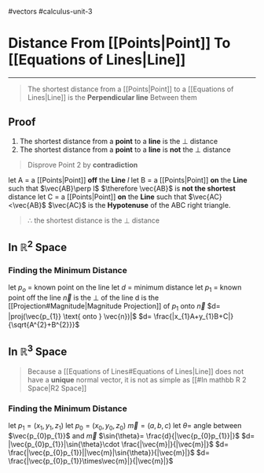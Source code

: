 #vectors 
#calculus-unit-3 
# Distance From [[Points|Point]] To [[Equations of Lines|Line]]
---
> The shortest distance from a [[Points|Point]] to a [[Equations of Lines|Line]] is the **Perpendicular line** Between them
## Proof
1. The shortest distance from a **point** to a **line** is the $\perp$ distance
2. The shortest distance from a **point** to a **line** is **not** the $\perp$ distance
> Disprove Point 2 by **contradiction**

let A = a [[Points|Point]] **off** the **Line** $l$
let B = a [[Points|Point]] **on** the **Line** such that $\vec{AB}\perp l$
$\therefore \vec{AB}$ is **not the shortest** distance
let C = a [[Points|Point]] **on** the **Line** such that $\vec{AC}<\vec{AB}$ 
$\vec{AC}$ is the **Hypotenuse** of the ABC right triangle.
> $\therefore$ the shortest distance is the $\perp$ distance 

## In $\mathbb{R}^{2}$ Space
### Finding the Minimum Distance
let $p_{o}$ = known point on the line
let $d$ = minimum distance
let $p_{1}$ = known point off the line
$\vec{n}$ is the $\perp$ of the line
d is the [[Projection#Magnitude|Magnitude Projection]] of $p_{1}$ onto $\vec{n}$
$d= |proj(\vec{p_{1}} \text{ onto } \vec{n})|$
$d= \frac{|x_{1}A+y_{1}B+C|}{\sqrt{A^{2}+B^{2}}}$ 
## In $\mathbb{R}^3$ Space
> Because a [[Equations of Lines#Equations of Lines|Line]] does not have a **unique** normal vector, it is not as simple as [[#In mathbb R 2 Space|R2 Space]] 
### Finding the Minimum Distance
let $p_{1} = (x_{1},y_{1},z_{1})$
let $p_{0} = (x_{0}, y_{0}, z_{0})$
$\vec{m} =(a,b,c)$
let $\theta =$ angle between $\vec{p_{0}p_{1}}$ and $\vec{m}$
$\sin{\theta}= \frac{d}{|\vec{p_{0}p_{1}}|}$
$d= |\vec{p_{0}p_{1}}|\sin{\theta}\cdot \frac{|\vec{m}|}{|\vec{m}|}$ 
$d= \frac{|\vec{p_{0}p_{1}}||\vec{m}|\sin{\theta}}{|\vec{m}|}$ 
$d= \frac{|\vec{p_{0}p_{1}}\times\vec{m}|}{|\vec{m}|}$ 